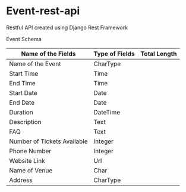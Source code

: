 # Event-rest-api
Restful API created using Django Rest Framework

Event Schema 

| **Name of the Fields**  |  **Type of Fields** | **Total Length**  |
|-------------------------|---------------------|-------------------|
|Name of the Event        |CharType             |                   |
| Start Time  | Time  |   |
| End Time  |   Time |   |
| Start Date  | Date  |   |
| End Date  | Date  |   |
| Duration  | DateTime  |   |
| Description  | Text   |   |
| FAQ  | Text  |   |
| Number of Tickets Available  | Integer  |   |
| Phone Number  | Integer  |   |
| Website Link  | Url  |   |
| Name of Venue  | Char  |   |
| Address  | CharType  |   |

			
			
			
			
			
			
			
			
			
			
			
			
			
			
			
			
